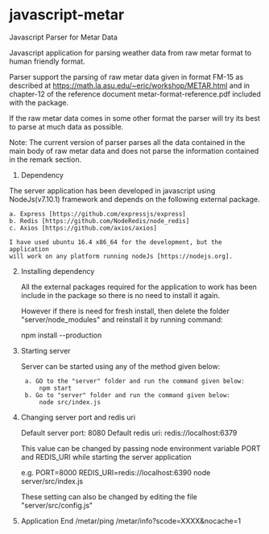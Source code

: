 # javascript-metar
Javascript Parser for Metar Data 

Javascript application for parsing weather data from raw metar format to human
friendly format.

Parser support the parsing of raw metar data given in format FM-15 as described
at https://math.la.asu.edu/~eric/workshop/METAR.html and in chapter-12 of the
reference document metar-format-reference.pdf included with the package.

If the raw metar data comes in some other format the parser will try its best
to parse at much data as possible.

Note:
    The current version of parser parses all the data contained in the main
    body of raw metar data and does not parse the information contained in the
    remark section.



1. Dependency

The server application has been developed in javascript using NodeJs(v7.10.1)
framework and depends on the following external package.

    a. Express [https://github.com/expressjs/express]
    b. Redis [https://github.com/NodeRedis/node_redis]
    c. Axios [https://github.com/axios/axios]

    I have used ubuntu 16.4 x86_64 for the development, but the application
    will work on any platform running nodeJs [https://nodejs.org].


2. Installing dependency

    All the external packages required for the application to work has been
    include in the package so there is no need to install it again.

    However if there is need for fresh install, then delete the folder "server/node_modules"
    and reinstall it by running command:

    npm install --production


3. Starting server

    Server can be started using any of the method given below:

        a. GO to the "server" folder and run the command given below:
            npm start
        b. Go to "server" folder and run the command given below:
            node src/index.js


4. Changing server port and redis uri

    Default server port: 8080
    Default redis uri: redis://localhost:6379

    This value can be changed by passing node environment variable
    PORT and REDIS_URI while starting the server application

    e.g.
    PORT=8000 REDIS_URI=redis://localhost:6390 node server/src/index.js

    These setting can also be changed by editing the file "server/src/config.js"

5. Application End
    /metar/ping
    /metar/info?scode=XXXX&nocache=1
